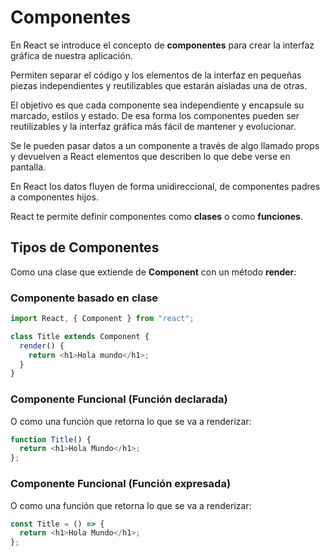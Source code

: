 # Componentes

En React se introduce el concepto de **componentes** para crear la interfaz gráfica de nuestra aplicación.

Permiten separar el código y los elementos de la interfaz en pequeñas piezas independientes y reutilizables que estarán aisladas una de otras.

El objetivo es que cada componente sea independiente y encapsule su marcado, estilos y estado. De esa forma los componentes pueden ser reutilizables y la interfaz gráfica más fácil de mantener y evolucionar.

Se le pueden pasar datos a un componente a través de algo llamado props y devuelven a React elementos que describen lo que debe verse en pantalla.

En React los datos fluyen de forma unidireccional, de componentes padres a componentes hijos.

React te permite definir componentes como **clases** o como **funciones**.

## Tipos de Componentes

Como una clase que extiende de **Component** con un método **render**:

### Componente basado en clase
```javascript
import React, { Component } from "react";

class Title extends Component {
  render() {
    return <h1>Hola mundo</h1>;
  }
}
```
### Componente Funcional (Función declarada)
O como una función que retorna lo que se va a renderizar:

```javascript
function Title() {
  return <h1>Hola Mundo</h1>;
};
```
### Componente Funcional (Función expresada)
O como una función que retorna lo que se va a renderizar:

```javascript
const Title = () => {
  return <h1>Hola Mundo</h1>;
};
```



